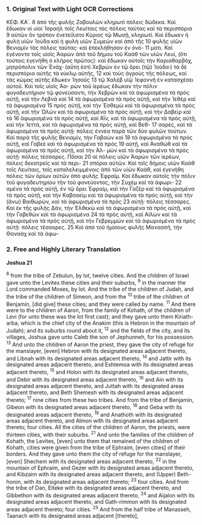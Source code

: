### 1. Original Text with Light OCR Corrections

ΚΕΦ. ΚΑ΄.
8 ἀπὸ τῆς φυλῆς Ζαβουλὼν κληρωτὶ πόλεις δώδεκα. Καὶ ἔδωκαν οἱ
   υἱοὶ Ἰσραὴλ τοῖς Λευίταις τὰς πόλεις ταύτας καὶ τὰ περισπόρια
9 αὐτῶν ὃν τρόπον ἐνετείλατο Κύριος τῷ Μωσῇ, κληρωτί. Καὶ
   ἔδωκεν ἡ φυλὴ υἱῶν Ἰούδα καὶ ἡ φυλὴ υἱῶν Συμεὼν καὶ ἀπὸ τῆς
10 φυλῆς υἱῶν Βενιαμὶν τὰς πόλεις ταύτας· καὶ ἐπεκλήθησαν ἐν ὀνό-
11 ματι. Καὶ ἐγένοντο τοῖς υἱοῖς Ἀαρὼν ἀπὸ τοῦ δήμου τοῦ Καὰθ τῶν
   υἱῶν Λευί, (ὅτι τούτοις ἐγενήθη ὁ κλῆρος πρῶτος)· καὶ ἔδωκαν
   αὐτοῖς τὴν Καριαθαρβόχ, μητρόπολιν τῶν Ἐνάχ· (αὕτη ἐστὶ Χεβρὼν
   ἐν τῷ ὄρει (τῷ) Ἰούδα·) τὰ δὲ περισπόρια αὐτῆς τὰ κύκλῳ αὐτῆς,
12 καὶ τοὺς ἀγροὺς τῆς πόλεως, καὶ τὰς κώμας αὐτῆς ἔδωκεν Ἰησοῦς
13 τῷ Χαλέβ υἱῷ Ἰεφοννῆ ἐν κατασχέσει αὐτοῦ. Καὶ τοῖς υἱοῖς Ἀα-
   ρὼν τοῦ ἱερέως ἔδωκαν τὴν πόλιν φυγαδευτήριον τῷ φονεύσαντι,
   τὴν Χεβρὼν καὶ τὰ ἀφωρισμένα τὰ πρὸς αὐτῇ, καὶ τὴν Λεβνὰ καὶ
14 τὰ ἀφωρισμένα τὰ πρὸς αὐτῇ, καὶ τὴν Ἰεθὲρ καὶ τὰ ἀφωρισμένα
15 πρὸς αὐτῇ, καὶ τὴν Ἐσθεμὼ καὶ τὰ ἀφωρισμένα τὰ πρὸς αὐτῇ, καὶ
   τὴν Ὠλὼν καὶ τὰ ἀφωρισμένα τὰ πρὸς αὐτῇ, καὶ τὴν Δαβεὶρ καὶ τὰ
16 ἀφωρισμένα τὰ πρὸς αὐτῇ, καὶ Ἀῒν, καὶ τὰ ἀφωρισμένα τὰ πρὸς
   αὐτῇ, καὶ τὴν Ἰεττὰ, καὶ τὰ ἀφωρισμένα τὰ πρὸς αὐτῇ, καὶ Βεθ-
17 σαρές, καὶ τὰ ἀφωρισμένα τὰ πρὸς αὐτῇ· πόλεις ἐννέα παρὰ τῶν
   δύο φυλῶν τούτων. Καὶ παρὰ τῆς φυλῆς Βενιαμὶν, τὴν Γαβαὼν καὶ
18 τὰ ἀφωρισμένα τὰ πρὸς αὐτῇ, καὶ Γαβεὲ καὶ τὰ ἀφωρισμένα τὰ πρὸς
19 αὐτῇ, καὶ Ἀναθὼθ καὶ τὰ ἀφωρισμένα τὰ πρὸς αὐτῇ, καὶ τὴν Ἀλ-
   μὼν καὶ τὰ ἀφωρισμένα τὰ πρὸς αὐτῇ· πόλεις τέσσαρες. Πᾶσαι
20 αἱ πόλεις υἱῶν Ἀαρὼν τῶν ἱερέων, πόλεις δεκατρεῖς καὶ τὰ περι-
21 σπόρια αὐτῶν. Καὶ τοῖς δήμοις υἱῶν Καὰθ τοῖς Λευίταις, τοῖς
   καταλελειμμένοις ἀπὸ τῶν υἱῶν Καὰθ, καὶ ἐγενήθη πόλεις τῶν
   ὁρίων αὐτῶν ἀπὸ φυλῆς Ἐφραίμ. Καὶ ἔδωκαν αὐτοῖς τὴν πόλιν
   τοῦ φυγαδευτηρίου τὴν τοῦ φονεύοντος, τὴν Συχὲμ καὶ τὰ ἀφωρι-
22 σμένα τὰ πρὸς αὐτῇ, ἐν τῷ ὄρει Ἐφραίμ, καὶ τὴν Γαζὲρ καὶ τὰ
   ἀφωρισμένα τὰ πρὸς αὐτῇ, καὶ τὴν Καβσαεὶμ καὶ τὰ ἀφωρισμένα τὰ
   πρὸς αὐτῇ, καὶ τὴν (ἄνω) Βαιθωρὼν, καὶ τὰ ἀφωρισμένα τὰ πρὸς
23 αὐτῇ· πόλεις τέσσαρες. Καὶ ἐκ τῆς φυλῆς Δὰν, τὴν Ἑλθεκὼ καὶ
   τὰ ἀφωρισμένα τὰ πρὸς αὐτῇ, καὶ τὴν Γαβεθὼν καὶ τὰ ἀφωρισμένα
24 τὰ πρὸς αὐτῇ, καὶ Αἰλὼν καὶ τὰ ἀφωρισμένα τὰ πρὸς αὐτῇ, καὶ
   τὴν Γεβρεμμὼν καὶ τὰ ἀφωρισμένα τὰ πρὸς αὐτῇ· πόλεις τέσσαρες.
25 Καὶ ἀπὸ τοῦ ἡμίσους φυλῆς Μανασσῆ, τὴν Θαναὰχ καὶ τὰ ἀφω-

### 2. Free and Highly Literary Translation

**Joshua 21**

<sup>8</sup> from the tribe of Zebulun, by lot, twelve cities. And the children of Israel gave unto the Levites these cities and their suburbs,
<sup>9</sup> in the manner the Lord commanded Moses, by lot. And the tribe of the children of Judah, and the tribe of the children of Simeon, and from the
<sup>10</sup> tribe of the children of Benjamin, [did give] these cities; and they were called by name.
<sup>11</sup> And there were to the children of Aaron, from the family of Kohath, of the children of Levi (for unto these was the lot first cast); and they gave unto them Kiriath-arba, which is the chief city of the Anakim (this is Hebron in the mountain of Judah); and its suburbs round about it,
<sup>12</sup> and the fields of the city, and its villages, Joshua gave unto Caleb the son of Jephunneh, for his possession.
<sup>13</sup> And unto the children of Aaron the priest, they gave the city of refuge for the manslayer, [even] Hebron with its designated areas adjacent thereto, and Libnah with its designated areas adjacent thereto,
<sup>14</sup> and Jattir with its designated areas adjacent thereto, and Eshtemoa with its designated areas adjacent thereto,
<sup>15</sup> and Holon with its designated areas adjacent thereto, and Debir with its designated areas adjacent thereto,
<sup>16</sup> and Ain with its designated areas adjacent thereto, and Juttah with its designated areas adjacent thereto, and Beth Shemesh with its designated areas adjacent thereto;
<sup>17</sup> nine cities from these two tribes. And from the tribe of Benjamin, Gibeon with its designated areas adjacent thereto,
<sup>18</sup> and Geba with its designated areas adjacent thereto,
<sup>19</sup> and Anathoth with its designated areas adjacent thereto, and Almon with its designated areas adjacent thereto; four cities. All the cities of the children of Aaron, the priests, were thirteen cities, with their suburbs.
<sup>21</sup> And unto the families of the children of Kohath, the Levites, [even] unto them that remained of the children of Kohath, cities were given from the tribe of Ephraim, [even cities] of their borders. And they gave unto them the city of refuge for the manslayer, [even] Shechem with its designated areas adjacent thereto,
<sup>22</sup> in the mountain of Ephraim, and Gezer with its designated areas adjacent thereto, and Kibzaim with its designated areas adjacent thereto, and (Upper) Beth-horon, with its designated areas adjacent thereto;
<sup>23</sup> four cities. And from the tribe of Dan, Elteke with its designated areas adjacent thereto, and Gibbethon with its designated areas adjacent thereto,
<sup>24</sup> and Aijalon with its designated areas adjacent thereto, and Gath-rimmon with its designated areas adjacent thereto; four cities.
<sup>25</sup> And from the half tribe of Manasseh, Taanach with its designated areas adjacent [thereto],